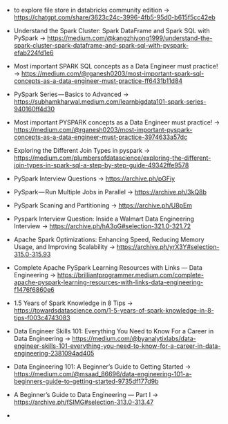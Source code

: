 - to explore file store in databricks community edition -> 
https://chatgpt.com/share/3623c24c-3996-4fb5-95d0-b615f5cc42eb

- Understand the Spark Cluster: Spark DataFrame and Spark SQL with PySpark -> https://medium.com/@kangzhiyong1999/understand-the-spark-cluster-spark-dataframe-and-spark-sql-with-pyspark-efab224fd1e6

- Most important SPARK SQL concepts as a Data Engineer must practice! -> 
https://medium.com/@rganesh0203/most-important-spark-sql-concepts-as-a-data-engineer-must-practice-ff6431b11d84

- PySpark Series — Basics to Advanced -> https://subhamkharwal.medium.com/learnbigdata101-spark-series-940160ff4d30

- Most important PYSPARK concepts as a Data Engineer must practice! -> https://medium.com/@rganesh0203/most-important-pyspark-concepts-as-a-data-engineer-must-practice-3974633a57dc

- Exploring the Different Join Types in pyspark -> https://medium.com/plumbersofdatascience/exploring-the-different-join-types-in-spark-sql-a-step-by-step-guide-49342ffe9578

- PySpark Interview Questions -> https://archive.ph/pGFiy

- PySpark — Run Multiple Jobs in Parallel -> https://archive.ph/3kQ8b

- PySpark Scaning and Partitioning -> https://archive.ph/U8pEm

- Pyspark Interview Question: Inside a Walmart Data Engineering Interview -> https://archive.ph/hA3oG#selection-321.0-321.72

- Apache Spark Optimizations: Enhancing Speed, Reducing Memory Usage, and Improving Scalability -> https://archive.ph/yrX3Y#selection-315.0-315.93

- Complete Apache PySpark Learning Resources with Links — Data Engineering -> https://brilliantprogrammer.medium.com/complete-apache-pyspark-learning-resources-with-links-data-engineering-f1476f6860e6

- 1.5 Years of Spark Knowledge in 8 Tips -> https://towardsdatascience.com/1-5-years-of-spark-knowledge-in-8-tips-f003c4743083

- Data Engineer Skills 101: Everything You Need to Know For a Career in Data Engineering -> https://medium.com/@byanalytixlabs/data-engineer-skills-101-everything-you-need-to-know-for-a-career-in-data-engineering-2381094ad405

- Data Engineering 101: A Beginner’s Guide to Getting Started -> https://medium.com/@msaad_86696/data-engineering-101-a-beginners-guide-to-getting-started-9735df177d9b

- A Beginner’s Guide to Data Engineering — Part I -> https://archive.ph/fSIMG#selection-313.0-313.47

- 
